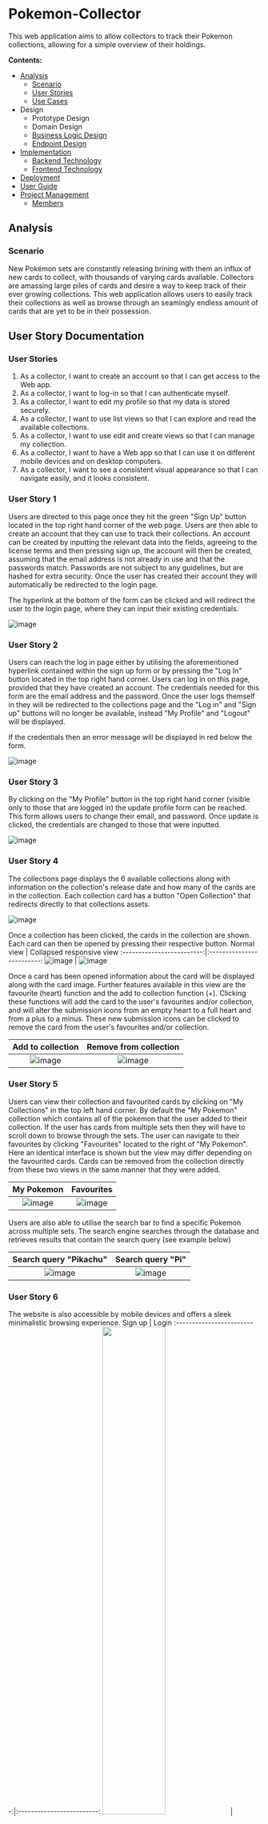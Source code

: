 # Pokemon-Collector

This web application aims to allow collectors to track their Pokemon collections, allowing for a simple overview of their holdings.

**Contents:**
* [Analysis](#analysis)
  * [Scenario](#scenario)
  * [User Stories](#user-story-documentation)
  * [Use Cases](#use-cases)
* Design
  * Prototype Design
  * Domain Design
  * [Business Logic Design](#business-logic-design)
  * [Endpoint Design](#endpoint-design)
* [Implementation](#implementation) 
  * [Backend Technology](#backend-technology)
  * [Frontend Technology](#frontend-technology)
* [Deployment](#deployment)
* [User Guide](#user-guide)
* [Project Management](#project-management)
  * [Members](#members)
  
## Analysis ##
 ### Scenario ###
New Pokémon sets are constantly releasing brining with them an influx of new cards to collect, with thousands of varying cards available. Collectors are amassing large piles of cards and desire a way to keep track of their ever growing collections. This web application allows users to easily track their collections as well as browse through an seamingly endless amount of cards that are yet to be in their possession.

## User Story Documentation ##
### User Stories ###
1. As a collector, I want to create an account so that I can get access to the Web app.
2. As a collector, I want to log-in so that I can authenticate myself.
3. As a collector, I want to edit my profile so that my data is stored securely.
4. As a collector, I want to use list views so that I can explore and read the available collections.
5. As a collector, I want to use edit and create views so that I can manage my collection.
6. As a collector, I want to have a Web app so that I can use it on different mobile devices and on desktop computers.
7. As a collector, I want to see a consistent visual appearance so that I can navigate easily, and it looks consistent.
### User Story 1 ###
Users are directed to this page once they hit the green "Sign Up" button located in the top right hand corner of the web page. Users are then able to create an account that they can use to track their collections. An account can be created by inputting the relevant data into the fields, agreeing to the license terms and then pressing sign up, the account will then be created, assuming that the email address is not already in use and that the passwords match. Passwords are not subject to any guidelines, but are hashed for extra security. Once the user has created their account they will automatically be redirected to the login page.

The hyperlink at the bottom of the form can be clicked and will redirect the user to the login page, where they can input their existing credentials.

![image](https://user-images.githubusercontent.com/92316932/150631235-eba9c68d-f25d-4756-93c3-24b70c08117a.png)


### User Story 2 ###
Users can reach the log in page either by utilising the aforementioned hyperlink contained within the sign up form or by pressing the "Log In" button located in the top right hand corner. Users can log in on this page, provided that they have created an account. The credentials needed for this form are the email address and the password. Once the user logs themself in they will be redirected to the collections page and the "Log in" and "Sign up" buttons will no longer be available, instead "My Profile" and "Logout" will be displayed.

If the credentials then an error message will be displayed in red below the form.

![image](https://user-images.githubusercontent.com/92316932/150631667-e83c1dae-6a54-4c3b-887f-9f226233e9fb.png)

### User Story 3 ###
By clicking on the "My Profile" button in the top right hand corner (visible only to those that are logged in) the update profile form can be reached. This form allows users to change their email, and password. Once update is clicked, the credentials are changed to those that were inputted.

![image](https://user-images.githubusercontent.com/92316932/150652611-3fd64e20-cf95-4bc7-9632-7db692e063f5.png)


### User Story 4 ###
The collections page displays the 6 available collections along with information on the collection's release date and how many of the cards are in the collection. Each collection card has a button "Open Collection" that redirects directly to that collections assets.

![image](https://user-images.githubusercontent.com/92316932/150632937-71e1be5e-680a-4800-8c90-679bebf96aad.png)

Once a collection has been clicked, the cards in the collection are shown. Each card can then be opened by pressing their respective button.
Normal view           |  Collapsed responsive view
:-------------------------:|:-------------------------:
![image](https://user-images.githubusercontent.com/92316932/150633144-0cf1c67a-4d88-4c9e-b2e9-34b33cf64587.png) | ![image](https://user-images.githubusercontent.com/92316932/150633167-f662bd97-a047-4e47-95b6-6a3b9810d250.png)

Once a card has been opened information about the card will be displayed along with the card image. Further features available in this view are the favourite (heart) function and the add to collection function (+). Clicking these functions will add the card to the user's favourites and/or collection, and will alter the submission icons from an empty heart to a full heart and from a plus to a minus. These new submission icons can be clicked to remove the card from the user's favourites and/or collection. 

Add to collection            |  Remove from collection
:-------------------------:|:-------------------------:
![image](https://user-images.githubusercontent.com/92316932/150633327-7acd7ef8-e155-4cba-a90c-94e5c3f3cd13.png)  |  ![image](https://user-images.githubusercontent.com/92316932/150633716-f1bc3e0d-cde6-4b74-9a08-b5d8ab6f3a7b.png)

### User Story 5 ###
Users can view their collection and favourited cards by clicking on "My Collections" in the top left hand corner. By default the "My Pokemon" collection which contains all of the pokemon that the user added to their collection. If the user has cards from multiple sets then they will have to scroll down to browse through the sets. The user can navigate to their favourites by clicking "Favourites" located to the right of "My Pokemon". Here an identical interface is shown but the view may differ depending on the favourited cards. Cards can be removed from the collection directly from these two views in the same manner that they were added.

My Pokemon           |  Favourites
:-------------------------:|:-------------------------:
![image](https://user-images.githubusercontent.com/92316932/150634094-b7fee834-b1d6-4391-acb7-525b00896350.png) | ![image](https://user-images.githubusercontent.com/92316932/150635562-bc48e921-ae3b-4ad9-a904-434cd10b315b.png)

Users are also able to utilise the search bar to find a specific Pokemon across multiple sets. The search engine searches through the database and retrieves results that contain the search query (see example below)

Search query "Pikachu"           |  Search query "Pi"
:-------------------------:|:-------------------------:
![image](https://user-images.githubusercontent.com/92316932/150636502-398ad233-6cd7-4a5e-812d-ee8889f1bc87.png) | ![image](https://user-images.githubusercontent.com/92316932/150636593-ab7a76cb-8f4d-4551-9f73-43470308b7b6.png)

### User Story 6 ###
The website is also accessible by mobile devices and offers a sleek minimalistic browsing experience.
Sign up           |  Login
:-------------------------:|:-------------------------:
<img src="https://user-images.githubusercontent.com/92316932/150637334-8878845e-007e-45ad-88c1-895cbf7aca1b.png" width=50% height=50%> | <img src="https://user-images.githubusercontent.com/92316932/150637329-f746f518-dbaa-4cdc-b945-108c819a2383.png" width=50% height=50%>

My profile           |  Collection
:-------------------------:|:-------------------------:
<img src="https://user-images.githubusercontent.com/92316932/150637414-d440bc24-2a8b-4fe9-baee-88ddd506ca36.png" width=50% height=50%> | <img src="https://user-images.githubusercontent.com/92316932/150637353-651ee2c0-7fd9-43db-8603-ac01c1eebe38.png" width=50% height=50%>


My collection          |  Search query "Pikachu"
:-------------------------:|:-------------------------:
<img src="https://user-images.githubusercontent.com/92316932/150637385-d1227a80-47e8-40cb-a395-28d1e020f721.png" width=50% height=50%> | <img src="https://user-images.githubusercontent.com/92316932/150637390-19edecca-4dd9-482e-9e6b-fe80e6251e3b.png" width=50% height=50%>


### User Story 7 ###
The overall website visuals conform to the Pokemon theme. The images used form a pleasing contrast with the white background and grey menu bar. The user experience is pleasant and the interface is simple and easy to use. The minimalistic design prevents users from being overwhelmed and grants the website an increased level of accessibility.

## Use Cases ##
### Use Case 100 ###
<img src="https://github.com/andreas-ruedisuehli/Pokemon-Collector/blob/226104682806a0c83851f02843959166544b0453/UseCases/UC100.PNG" width=40%>

- Use Case 101 (Sign up): A user can sign up for the website. To create an account, the user must enter a user name, an email address and a password. In addition the user must agree to the terms and conditions.
- Use Case 102 (Log in): Once a user has created an account they can log in using their email address and their password.
- Use Case 103 (Update Profile): The user can update their user profile once they are logged in.
- Use Case 104 (Log out): After being logged in, the user can log out again.

### Use Case 200 ###
<img src="https://github.com/andreas-ruedisuehli/Pokemon-Collector/blob/226104682806a0c83851f02843959166544b0453/UseCases/UC200.PNG" width=40%>

- Use Case 201 (View Collections): The user can view the collections which are included in the website. Clicking on a collection will open an overview of the individual cards within the set.
- Use Case 202 (Select Card): The user can select an individual card–the chosen card is then displayed alone with additional information.
- Use Case 203 (Add/remove Card to/from Collection): A user can add or remove a card to their personal collection of cards.
- Use Case 204 (Add/remove Card to/from Collection): A user can add or remove a card to their list of favorite cards.
- Use Case 205 (View own Collection/Favorites): The user can review a list of the cards which are currently selected as favorites or a list of the cards which they added to their personal collection.
- Use Case 206 (Search Card): Using the search field, the user can search for a specific card by entering a search-phrase.

## Design ##
### Prototype Design ###
A bootstrap based static prototype has been created by using a prototyping application.

In this case, the prototype application Bootstrap Studio has been used to create a basic user interface design based on an HTML grid, Bootstrap CSS and JavaScript, including the selection of web fonts and font-based icons.

The assets (HTML, CSS, JavaScript, image and font files) has been exported and will be extended in the later during implementation with jQuery, to build a dynamic website.

### Domain Design ###
The ch.fhnw.acrm.data.domain package contains the following domain objects / entities including getters and setters:

### Business Logic Design ###
The below SQL relational model displays the relationships contained within this implementation.

<img width="531" alt="SQL Database" src="https://user-images.githubusercontent.com/92316932/150654174-6efa20ae-2a64-4e37-9fac-8ea7c0e37465.png">


### Endpoint Design ###
Path: /api/customer

Method: POST

Sample Request • Header: Content-Type: application/json • Body:

{
  "agent": {
    "customers": [
      null
    ],
    "email": "string",
    "id": 0,
    "name": "string",
    "password": "string",
    "remember": "string"
  },
  "email": "string",
  "id": 0,
  "mobile": "string",
  "name": "string"
}
• Optional: ...

Success Response • Code: 200 OK • Sample Body:

{
  "agent": {
    "customers": [
      null
    ],
    "email": "string",
    "id": 0,
    "name": "string",
    "password": "string",
    "remember": "string"
  },
  "email": "string",
  "id": 0,
  "mobile": "string",
  "name": "string"
}
Error Response • Code: 404 NOT FOUND

## Implementation ##

### Backend Technology ###
This Web application is relying on Spring Boot and the following dependencies:

* Spring Boot
* Spring Web
* Spring Data
* Java Persistence API (JPA)
* H2 Database Engine
* PostgreSQL
* To bootstrap the application, the Spring Initializr has been used.

Then the following further dependencies has been added to the project pom.xml:

Swagger and Swagger UI:
<dependency>
    <groupId>io.springfox</groupId>
    <artifactId>springfox-boot-starter</artifactId>
    <version>3.0.0</version>
</dependency>
Java HTML Parser and JWT:
<dependency>
    <groupId>org.jsoup</groupId>
    <artifactId>jsoup</artifactId>
    <version>1.14.2</version>
</dependency>
<dependency>
    <groupId>io.jsonwebtoken</groupId>
    <artifactId>jjwt-api</artifactId>
    <version>0.11.2</version>
</dependency>
<dependency>
    <groupId>io.jsonwebtoken</groupId>
    <artifactId>jjwt-impl</artifactId>
    <version>0.11.2</version>
    <scope>runtime</scope>
</dependency>
<dependency>
    <groupId>io.jsonwebtoken</groupId>
    <artifactId>jjwt-gson</artifactId>
    <version>0.11.2</version>
    <scope>runtime</scope>
</dependency>
### Frontend Technology ###
This Web application is relying on the following frontend technology/libraries:

jQuery
Bootstrap

## Deployment ##
This spring boot has been deployed to a goDaddy VPS server.

## User Guide ##
The Web application can be accessed over the browser by using the following address: http://92.205.63.166:8080/pokemon. An incomplete version can also be found at https://pokemon-collector.ch/ this site however can only displays the homepage and the remaining features are yet to function.

## Project Management ##
### Members ###
Andreas Rüdisühli
* Backend

Sven Varkonyi
* Generalist

Matthias Allemann
* SQL

Jarik Geyer
* Frontend

### Maintainer ###
Andreas Martin
### License ###
Apache License, Version 2.0

